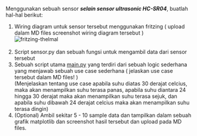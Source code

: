 Menggunakan sebuah sensor ***selain sensor ultrasonic HC-SR04***, buatlah hal-hal berikut:

1. Wiring diagram untuk sensor tersebut menggunakan fritzing ( upload dalam MD files screenshot wiring diagram tersebut )<br> ![fritzing-thelmal](https://user-images.githubusercontent.com/107124396/179392506-a4ef9d0d-d584-4454-afb3-7894190afe58.png)<br><br>
2. Script sensor.py dan sebuah fungsi untuk mengambil data dari sensor tersebut
3. Sebuah script utama [main.py](http://main.py) yang terdiri dari sebuah logic sederhana yang menjawab sebuah use case sederhana ( jelaskan use case tersebut dalam MD files! )<br>
    (Menjelaskan tentang use case apabila suhu diatas 30 derajat celcius, maka akan menampilkan suhu terasa panas, apabila suhu diantara 24 hingga 30 derajat maka akan menampilkan suhu terasa sejuk, dan apabila suhu dibawah 24 derajat celcius maka akan menampilkan suhu terasa dingin)<br>
4. (Optional) Ambil sekitar 5 - 10 sample data dan tampilkan dalam sebuah grafik matplotlib dan screenshot hasil tersebut dan upload pada MD files.